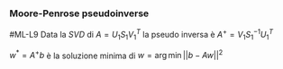 
### Moore-Penrose pseudoinverse
#ML-L9 
Data la $SVD$ di $A=U_1S_1V_1^T$ 
la pseudo inversa è $A^+=V_1S_1^{-1}U_1^T$ 

$w^*=A^+b$ è la soluzione minima di $w=\arg\min ||b-Aw||^2$
